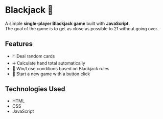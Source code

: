 # Blackjack 🎴  

A simple **single-player Blackjack game** built with **JavaScript**.  
The goal of the game is to get as close as possible to 21 without going over.  

## Features  
- 🃏 Deal random cards  
- ➕ Calculate hand total automatically  
- 🎯 Win/Lose conditions based on Blackjack rules  
- 🔄 Start a new game with a button click  

## Technologies Used  
- HTML  
- CSS  
- JavaScript  
